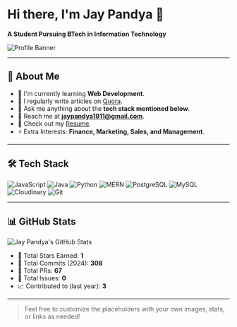 # Hi there, I'm Jay Pandya 👋

**A Student Pursuing BTech in Information Technology**

![Profile Banner](https://via.placeholder.com/800x400?text=Your+Image+Here)

---

## 🚀 About Me

- 🌱 I'm currently learning **Web Development**.
- 📝 I regularly write articles on [Quora](https://www.quora.com).
- 💬 Ask me anything about the **tech stack mentioned below**.
- 📧 Reach me at **jaypandya1911@gmail.com**.
- 📄 Check out my [Resume](#).
- ⚡ Extra Interests: **Finance, Marketing, Sales, and Management**.

---

## 🛠 Tech Stack

![JavaScript](https://img.shields.io/badge/-JavaScript-F7DF1E?logo=javascript&logoColor=black)
![Java](https://img.shields.io/badge/-Java-007396?logo=java&logoColor=white)
![Python](https://img.shields.io/badge/-Python-3776AB?logo=python&logoColor=white)
![MERN](https://img.shields.io/badge/-MERN-61DAFB?logo=react&logoColor=black)
![PostgreSQL](https://img.shields.io/badge/-PostgreSQL-4169E1?logo=postgresql&logoColor=white)
![MySQL](https://img.shields.io/badge/-MySQL-4479A1?logo=mysql&logoColor=white)
![Cloudinary](https://img.shields.io/badge/-Cloudinary-3448C5?logo=cloudinary&logoColor=white)
![Git](https://img.shields.io/badge/-Git-F05032?logo=git&logoColor=white)

---

## 📊 GitHub Stats

![Jay Pandya's GitHub Stats](https://via.placeholder.com/600x300?text=GitHub+Stats+Here)

- 🌟 Total Stars Earned: **1**
- 🔄 Total Commits (2024): **308**
- 🔧 Total PRs: **67**
- 🐛 Total Issues: **0**
- 📈 Contributed to (last year): **3**

---

> Feel free to customize the placeholders with your own images, stats, or links as needed!
